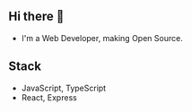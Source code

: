 ## Hi there 👋
- I'm a Web Developer, making Open Source.

## Stack
- JavaScript, TypeScript
- React, Express
